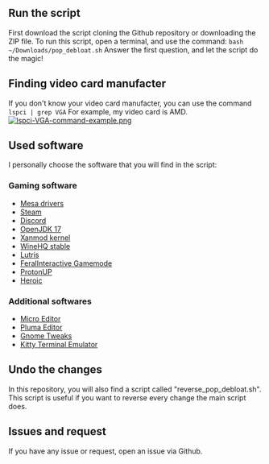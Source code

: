 ## Run the script
First download the script cloning the Github repository or downloading the ZIP file.
To run this script, open a terminal, and use the command:
`bash ~/Downloads/pop_debloat.sh`
Answer the first question, and let the script do the magic!
## Finding video card manufacter
If you don't know your video card manufacter, you can use the command
`lspci | grep VGA`
For example, my video card is AMD.
[![lspci-VGA-command-example.png](https://i.postimg.cc/pdQgVdL1/lspci-VGA-command-example.png)](https://postimg.cc/DWZCBnsq)
## Used software
I personally choose the software that you will find in the script:
### Gaming software
- [Mesa drivers](https://gitlab.freedesktop.org/mesa)
- [Steam](https://store.steampowered.com)
- [Discord](https://discord.com)
- [OpenJDK 17](https://openjdk.java.net/projects/jdk/17)
- [Xanmod kernel](https://xanmod.org)
- [WineHQ stable](https://www.winehq.org)
- [Lutris](https://lutris.net)
- [FeralInteractive Gamemode](https://github.com/FeralInteractive/gamemode)
- [ProtonUP](https://github.com/AUNaseef/protonup)
- [Heroic](https://heroicgameslauncher.com)
### Additional softwares
- [Micro Editor](https://micro-editor.github.io)
- [Pluma Editor](https://wiki.mate-desktop.org/mate-desktop/applications/pluma)
- [Gnome Tweaks](https://wiki.gnome.org/Apps/Tweaks)
- [Kitty Terminal Emulator](https://github.com/kovidgoyal/kitty)
## Undo the changes
In this repository, you will also find a script called "reverse_pop_debloat.sh". This script is useful if you want to reverse every change the main script does.
## Issues and request
If you have any issue or request, open an issue via Github.

